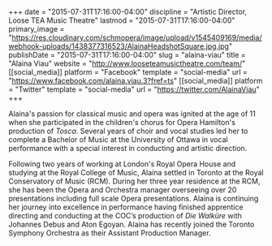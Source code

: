 +++
date = "2015-07-31T17:16:00-04:00"
discipline = "Artistic Director, Loose TEA Music Theatre"
lastmod = "2015-07-31T17:16:00-04:00"
primary_image = "https://res.cloudinary.com/schmopera/image/upload/v1545409169/media/webhook-uploads/1438377316523/AlainaHeadshotSquare.jpg.jpg"
publishDate = "2015-07-31T17:16:00-04:00"
slug = "alaina-viau"
title = "Alaina Viau"
website = "http://www.looseteamusictheatre.com/team/"
[[social_media]]
platform = "Facebook"
template = "social-media"
url = "https://www.facebook.com/alaina.viau.3?fref=ts"
[[social_media]]
platform = "Twitter"
template = "social-media"
url = "https://twitter.com/AlainaViau"
+++

Alaina's passion for classical music and opera was ignited at the age of 11 when she participated in the children's chorus for Opera Hamilton's production of *Tosca*. Several years of choir and vocal studies led her to complete a Bachelor of Music at the University of Ottawa in vocal performance with a special interest in conducting and artistic direction.

Following two years of working at London's Royal Opera House and studying at the Royal College of Music, Alaina settled in Toronto at the Royal Conservatory of Music (RCM). During her three year residence at the RCM, she has been the Opera and Orchestra manager overseeing over 20 presentations including full scale Opera presentations.
Alaina is continuing her journey into excellence in performance having finished apprentice directing and conducting at the COC’s production of *Die Walküre* with Johannes Debus and Aton Egoyan. Alaina has recently joined the Toronto Symphony Orchestra as their Assistant Production Manager.
